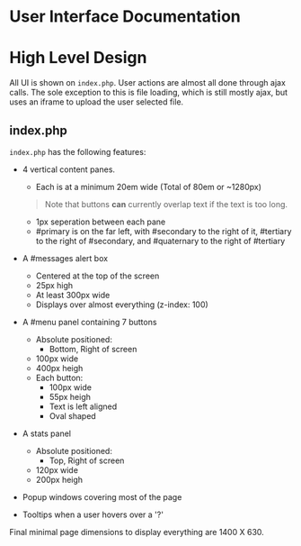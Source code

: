 # User Interface Documentation

# High Level Design

All UI is shown on `index.php`.
User actions are almost all done through ajax calls.
The sole exception to this is file loading, which is still mostly ajax, but uses an iframe to upload the user selected file.

## index.php
`index.php` has the following features:

* 4 vertical content panes.
    * Each is at a minimum 20em wide (Total of 80em or ~1280px)
    > Note that buttons **can** currently overlap text if the text is too long.
    * 1px seperation between each pane
    * #primary is on the far left, with #secondary to the right of it, #tertiary to the right of #secondary, and #quaternary to the right of #tertiary
* A #messages alert box
    * Centered at the top of the screen
    * 25px high
    * At least 300px wide
    * Displays over almost everything (z-index: 100)

* A #menu panel containing 7 buttons
    * Absolute positioned:
        * Bottom, Right of screen
    * 100px wide
    * 400px heigh
    * Each button:
        * 100px wide
        * 55px heigh
        * Text is left aligned
        * Oval shaped

* A stats panel
    * Absolute positioned:
        * Top, Right of screen
    * 120px wide
    * 200px heigh
* Popup windows covering most of the page
* Tooltips when a user hovers over a '?'

Final minimal page dimensions to display everything are 1400 X 630.
